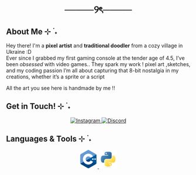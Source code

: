 
<div align="center">
  <h1>────୨ৎ────</h1>

</div>

## About Me ⊹ ࣪ ˖

Hey there! I'm a **pixel artist** and **traditional doodler** from a cozy village in Ukraine :D  
Ever since I grabbed my first gaming console at the tender age of 4.5, I’ve been *obsessed* with video games.. 
They spark my work ! pixel art ,sketches, and my coding passion 
I’m all about capturing that 8-bit nostalgia in my creations, whether it’s a sprite or a script 

All the art you see here is handmade by me !!

## Get in Touch! ⊹ ࣪ ˖
<p align="center">
  <a href="https://instagram.com/nastiuchaa" target="_blank">
    <img src="https://raw.githubusercontent.com/rahuldkjain/github-profile-readme-generator/master/src/images/icons/Social/instagram.svg" alt="Instagram" height="40" width="40"/>
  </a>
  <a href="https://discord.gg/nastiuchaa" target="_blank">
    <img src="https://raw.githubusercontent.com/rahuldkjain/github-profile-readme-generator/master/src/images/icons/Social/discord.svg" alt="Discord" height="40" width="40"/>
  </a>
</p>

## Languages & Tools ⊹ ࣪ ˖
<p align="center">
  <a href="https://www.w3schools.com/cpp/" target="_blank">
    <img src="https://raw.githubusercontent.com/devicons/devicon/master/icons/cplusplus/cplusplus-original.svg" alt="C++" width="50" height="50"/>
  </a>
  <a href="https://www.python.org" target="_blank">
    <img src="https://raw.githubusercontent.com/devicons/devicon/master/icons/python/python-original.svg" alt="Python" width="50" height="50"/>
  </a>
</p>
